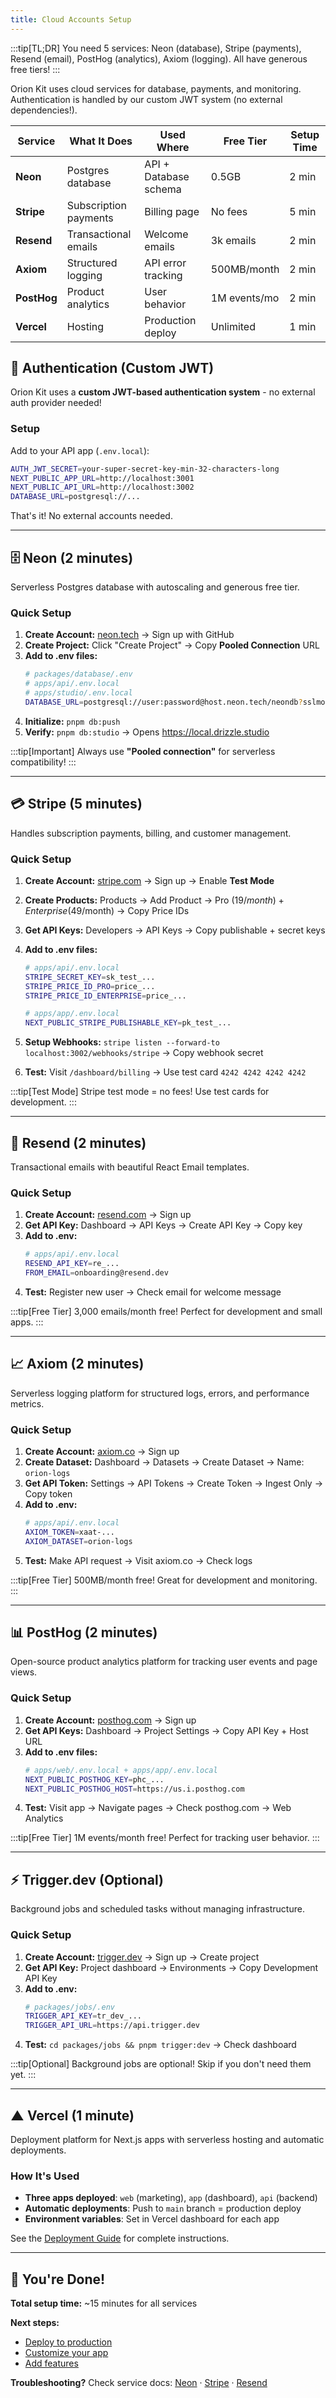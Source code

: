 ```yaml
---
title: Cloud Accounts Setup
---
```


:::tip[TL;DR]
You need 5 services: Neon (database), Stripe (payments), Resend (email), PostHog (analytics), Axiom (logging). All have generous free tiers!
:::

Orion Kit uses cloud services for database, payments, and monitoring. Authentication is handled by our custom JWT system (no external dependencies!).

| Service     | What It Does          | Used Where            | Free Tier    | Setup Time |
| ----------- | --------------------- | --------------------- | ------------ | ---------- |
| **Neon**    | Postgres database     | API + Database schema | 0.5GB        | 2 min      |
| **Stripe**  | Subscription payments | Billing page          | No fees      | 5 min      |
| **Resend**  | Transactional emails  | Welcome emails        | 3k emails    | 2 min      |
| **Axiom**   | Structured logging    | API error tracking    | 500MB/month  | 2 min      |
| **PostHog** | Product analytics     | User behavior         | 1M events/mo | 2 min      |
| **Vercel**  | Hosting               | Production deploy     | Unlimited    | 1 min      |

## 🔐 Authentication (Custom JWT)

Orion Kit uses a **custom JWT-based authentication system** - no external auth provider needed!

### Setup

Add to your API app (`.env.local`):

```bash
AUTH_JWT_SECRET=your-super-secret-key-min-32-characters-long
NEXT_PUBLIC_APP_URL=http://localhost:3001
NEXT_PUBLIC_API_URL=http://localhost:3002
DATABASE_URL=postgresql://...
```

That's it! No external accounts needed.

---

## 🗄️ Neon (2 minutes)

Serverless Postgres database with autoscaling and generous free tier.

### Quick Setup

1. **Create Account:** [neon.tech](https://neon.tech) → Sign up with GitHub
2. **Create Project:** Click "Create Project" → Copy **Pooled Connection** URL
3. **Add to .env files:**
   ```bash
   # packages/database/.env
   # apps/api/.env.local
   # apps/studio/.env.local
   DATABASE_URL=postgresql://user:password@host.neon.tech/neondb?sslmode=require
   ```
4. **Initialize:** `pnpm db:push`
5. **Verify:** `pnpm db:studio` → Opens https://local.drizzle.studio

:::tip[Important]
Always use **"Pooled connection"** for serverless compatibility!
:::

---

## 💳 Stripe (5 minutes)

Handles subscription payments, billing, and customer management.

### Quick Setup

1. **Create Account:** [stripe.com](https://stripe.com) → Sign up → Enable **Test Mode**
2. **Create Products:** Products → Add Product → Pro ($19/month) + Enterprise ($49/month) → Copy Price IDs
3. **Get API Keys:** Developers → API Keys → Copy publishable + secret keys
4. **Add to .env files:**

   ```bash
   # apps/api/.env.local
   STRIPE_SECRET_KEY=sk_test_...
   STRIPE_PRICE_ID_PRO=price_...
   STRIPE_PRICE_ID_ENTERPRISE=price_...

   # apps/app/.env.local
   NEXT_PUBLIC_STRIPE_PUBLISHABLE_KEY=pk_test_...
   ```

5. **Setup Webhooks:** `stripe listen --forward-to localhost:3002/webhooks/stripe` → Copy webhook secret
6. **Test:** Visit `/dashboard/billing` → Use test card `4242 4242 4242 4242`

:::tip[Test Mode]
Stripe test mode = no fees! Use test cards for development.
:::

---

## 📧 Resend (2 minutes)

Transactional emails with beautiful React Email templates.

### Quick Setup

1. **Create Account:** [resend.com](https://resend.com) → Sign up
2. **Get API Key:** Dashboard → API Keys → Create API Key → Copy key
3. **Add to .env:**
   ```bash
   # apps/api/.env.local
   RESEND_API_KEY=re_...
   FROM_EMAIL=onboarding@resend.dev
   ```
4. **Test:** Register new user → Check email for welcome message

:::tip[Free Tier]
3,000 emails/month free! Perfect for development and small apps.
:::

---

## 📈 Axiom (2 minutes)

Serverless logging platform for structured logs, errors, and performance metrics.

### Quick Setup

1. **Create Account:** [axiom.co](https://axiom.co) → Sign up
2. **Create Dataset:** Dashboard → Datasets → Create Dataset → Name: `orion-logs`
3. **Get API Token:** Settings → API Tokens → Create Token → Ingest Only → Copy token
4. **Add to .env:**
   ```bash
   # apps/api/.env.local
   AXIOM_TOKEN=xaat-...
   AXIOM_DATASET=orion-logs
   ```
5. **Test:** Make API request → Visit axiom.co → Check logs

:::tip[Free Tier]
500MB/month free! Great for development and monitoring.
:::

---

## 📊 PostHog (2 minutes)

Open-source product analytics platform for tracking user events and page views.

### Quick Setup

1. **Create Account:** [posthog.com](https://posthog.com) → Sign up
2. **Get API Keys:** Dashboard → Project Settings → Copy API Key + Host URL
3. **Add to .env files:**
   ```bash
   # apps/web/.env.local + apps/app/.env.local
   NEXT_PUBLIC_POSTHOG_KEY=phc_...
   NEXT_PUBLIC_POSTHOG_HOST=https://us.i.posthog.com
   ```
4. **Test:** Visit app → Navigate pages → Check posthog.com → Web Analytics

:::tip[Free Tier]
1M events/month free! Perfect for tracking user behavior.
:::

---

## ⚡ Trigger.dev (Optional)

Background jobs and scheduled tasks without managing infrastructure.

### Quick Setup

1. **Create Account:** [trigger.dev](https://trigger.dev) → Sign up → Create project
2. **Get API Key:** Project dashboard → Environments → Copy Development API Key
3. **Add to .env:**
   ```bash
   # packages/jobs/.env
   TRIGGER_API_KEY=tr_dev_...
   TRIGGER_API_URL=https://api.trigger.dev
   ```
4. **Test:** `cd packages/jobs && pnpm trigger:dev` → Check dashboard

:::tip[Optional]
Background jobs are optional! Skip if you don't need them yet.
:::

---

## ▲ Vercel (1 minute)

Deployment platform for Next.js apps with serverless hosting and automatic deployments.

### How It's Used

- **Three apps deployed**: `web` (marketing), `app` (dashboard), `api` (backend)
- **Automatic deployments**: Push to `main` branch = production deploy
- **Environment variables**: Set in Vercel dashboard for each app

See the [Deployment Guide](/getting-started/deployment) for complete instructions.

---

## 🎉 **You're Done!**

**Total setup time:** ~15 minutes for all services

**Next steps:**

- [Deploy to production](/getting-started/deployment)
- [Customize your app](/getting-started/customization)
- [Add features](/getting-started/integrations)

**Troubleshooting?** Check service docs: [Neon](https://neon.tech/docs) · [Stripe](https://stripe.com/docs) · [Resend](https://resend.com/docs)
